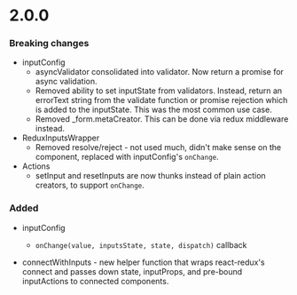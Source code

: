 # 2.0.0
### Breaking changes
- inputConfig
    - asyncValidator consolidated into validator. Now return a promise for async validation.
    - Removed ability to set inputState from validators. Instead, return an errorText string from the validate 
        function or promise rejection which is added to the inputState. This was the most common use case.
    - Removed _form.metaCreator. This can be done via redux middleware instead.
- ReduxInputsWrapper
    - Removed resolve/reject - not used much, didn't make sense on the component, replaced with inputConfig's `onChange`.
- Actions
    - setInput and resetInputs are now thunks instead of plain action creators, to support `onChange`. 
   
    
### Added
- inputConfig
    - `onChange(value, inputsState, state, dispatch)` callback 
    
- connectWithInputs - new helper function that wraps react-redux's connect and passes down state, inputProps, 
    and pre-bound inputActions to connected components.
    
